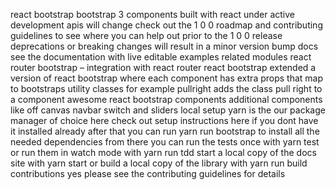 react bootstrap bootstrap 3 components built with react under active development apis will change check out the 1 0 0 roadmap and contributing guidelines to see where you can help out prior to the 1 0 0 release deprecations or breaking changes will result in a minor version bump docs see the documentation with live editable examples related modules react router bootstrap – integration with react router react bootstrap extended a version of react bootstrap where each component has extra props that map to bootstraps utility classes for example pullright adds the class pull right to a component awesome react bootstrap components additional components like off canvas navbar switch and sliders local setup yarn is the our package manager of choice here check out setup instructions here if you dont have it installed already after that you can run yarn run bootstrap to install all the needed dependencies from there you can run the tests once with yarn test or run them in watch mode with yarn run tdd start a local copy of the docs site with yarn start or build a local copy of the library with yarn run build contributions yes please see the contributing guidelines for details